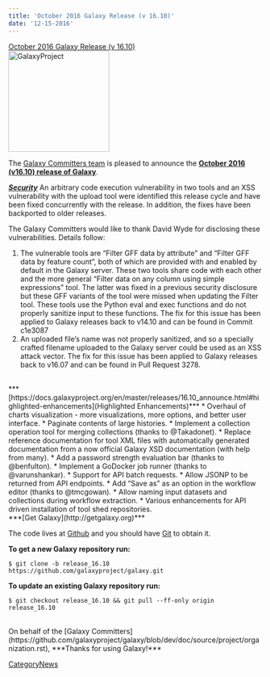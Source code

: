 ```yaml
---
title: 'October 2016 Galaxy Release (v 16.10)'
date: '12-15-2016'
---
```

<div class='newsItemHeader'><a href="/src/news/2016_12_GalaxyRelease/index.md">October 2016 Galaxy Release (v 16.10)</a></div>

<div class='right'><a href='http://getgalaxy.org'><img src="/src/images/Logos/GalaxyNewLogo_GalaxyProject_Trans.png" alt="GalaxyProject" width="200" /></a></div>

The [Galaxy Committers team](https://github.com/galaxyproject/galaxy/blob/dev/doc/source/project/organization.rst) is pleased to announce the **[October 2016 (v16.10) release of Galaxy](https://docs.galaxyproject.org/en/master/releases/16.10_announce.html)**.

***[Security](https://docs.galaxyproject.org/en/master/releases/16.10_announce.html#security)***
An arbitrary code execution vulnerability in two tools and an XSS vulnerability
with the upload tool were identified this release cycle and have been fixed
concurrently with the release. In addition, the fixes have been backported to
older releases.

The Galaxy Committers would like to thank David Wyde for disclosing these
vulnerabilities. Details follow:

1. The vulnerable tools are “Filter GFF data by attribute” and “Filter GFF data
   by feature count”, both of which are provided with and enabled by default in
   the Galaxy server. These two tools share code with each other and the more
   general “Filter data on any column using simple expressions” tool. The
   latter was fixed in a previous security disclosure but these GFF variants of
   the tool were missed when updating the Filter tool. These tools use the
   Python eval and exec functions and do not properly sanitize input to these
   functions. The fix for this issue has been applied to Galaxy releases back
   to v14.10 and can be found in Commit c1e3087
2. An uploaded file’s name was not properly sanitized, and so a specially
   crafted filename uploaded to the Galaxy server could be used as an XSS
   attack vector. The fix for this issue has been applied to Galaxy releases
   back to v16.07 and can be found in Pull Request 3278.

<br />
***[https://docs.galaxyproject.org/en/master/releases/16.10_announce.html#highlighted-enhancements](Highlighted Enhancements)***
* Overhaul of charts visualization - more visualizations, more options, and better user interface.
* Paginate contents of large histories.
* Implement a collection operation tool for merging collections (thanks to @Takadonet).
* Replace reference documentation for tool XML files with automatically generated documentation from a now official Galaxy XSD documentation (with help from many).
* Add a password strength evaluation bar (thanks to @benfulton).
* Implement a GoDocker job runner (thanks to @varunshankar).
* Support for API batch requests.
* Allow JSONP to be returned from API endpoints.
* Add “Save as” as an option in the workflow editor (thanks to @tmcgowan).
* Allow naming input datasets and collections during workflow extraction.
* Various enhancements for API driven installation of tool shed repositories.

<br />
***[Get Galaxy](http://getgalaxy.org)***

The code lives at [Github](https://github.com/galaxyproject/galaxy) and you should have [Git](https://git-scm.com/) to obtain it.

**To get a new Galaxy repository run:**
```console
$ git clone -b release_16.10 https://github.com/galaxyproject/galaxy.git
```

**To update an existing Galaxy repository run:**
```console
$ git checkout release_16.10 && git pull --ff-only origin release_16.10
```

<br />
On behalf of the [Galaxy Committers](https://github.com/galaxyproject/galaxy/blob/dev/doc/source/project/organization.rst), ***Thanks for using Galaxy!***

[CategoryNews](/src/CategoryNews/index.md)
